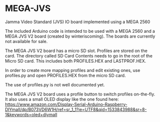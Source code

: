 # MEGA-JVS
Jamma Video Standard (JVS) IO board implemented using a MEGA 2560

The included Arduino code is intended to be used with a MEGA 2560 and a MEGA JVS V2 board (created by winteriscoming).  The boards are currently not available for sale.

The MEGA JVS V2 board has a micro SD slot.  Profiles are stored on the card.  The directory called SD Card Contents needs to go in the root of the Micro SD card.  This includes both PROFILES.HEX and LASTPROF.HEX.

In order to create more mapping profiles and edit existing ones, use profiles.py and open PROFILES.HEX from the micro SD card.

The use of profiles.py is not well documented yet.

The MEGA JVS V2 board uses a profile button to switch profiles on-the-fly.  It also uses a small OLED display like the one found here: https://www.amazon.com/Display-Serial-Arduino-Raspberry-DIYmall/dp/B073VD6W1H/ref=sr_1_1?ie=UTF8&qid=1533843988&sr=8-1&keywords=oled+diymall
